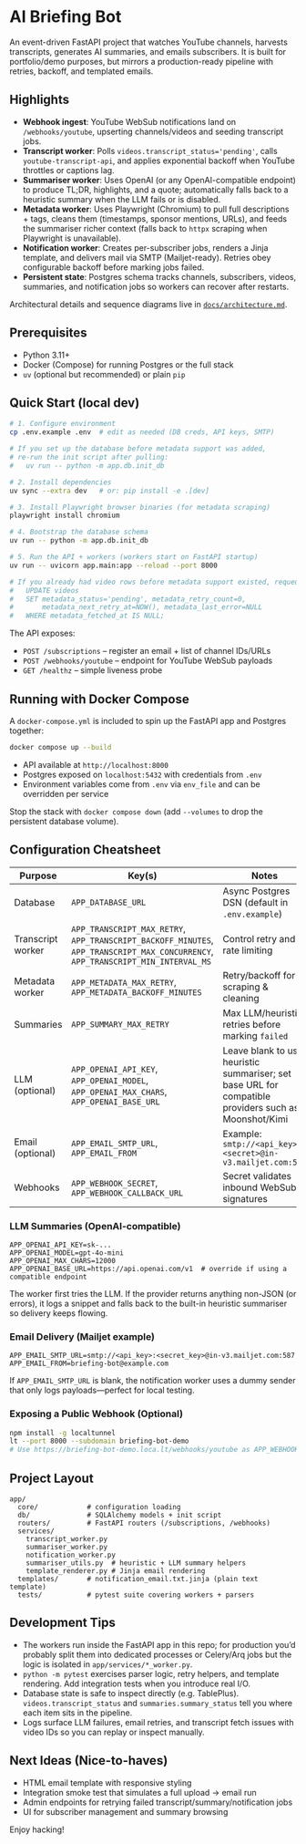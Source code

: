 # AI Briefing Bot

An event-driven FastAPI project that watches YouTube channels, harvests transcripts, generates AI summaries, and emails subscribers. It is built for portfolio/demo purposes, but mirrors a production-ready pipeline with retries, backoff, and templated emails.

## Highlights

- **Webhook ingest**: YouTube WebSub notifications land on `/webhooks/youtube`, upserting channels/videos and seeding transcript jobs.
- **Transcript worker**: Polls `videos.transcript_status='pending'`, calls `youtube-transcript-api`, and applies exponential backoff when YouTube throttles or captions lag.
- **Summariser worker**: Uses OpenAI (or any OpenAI-compatible endpoint) to produce TL;DR, highlights, and a quote; automatically falls back to a heuristic summary when the LLM fails or is disabled.
- **Metadata worker**: Uses Playwright (Chromium) to pull full descriptions + tags, cleans them (timestamps, sponsor mentions, URLs), and feeds the summariser richer context (falls back to `httpx` scraping when Playwright is unavailable).
- **Notification worker**: Creates per-subscriber jobs, renders a Jinja template, and delivers mail via SMTP (Mailjet-ready). Retries obey configurable backoff before marking jobs failed.
- **Persistent state**: Postgres schema tracks channels, subscribers, videos, summaries, and notification jobs so workers can recover after restarts.

Architectural details and sequence diagrams live in [`docs/architecture.md`](docs/architecture.md).

## Prerequisites

- Python 3.11+
- Docker (Compose) for running Postgres or the full stack
- `uv` (optional but recommended) or plain `pip`

## Quick Start (local dev)

```bash
# 1. Configure environment
cp .env.example .env  # edit as needed (DB creds, API keys, SMTP)

# If you set up the database before metadata support was added,
# re-run the init script after pulling:
#   uv run -- python -m app.db.init_db

# 2. Install dependencies
uv sync --extra dev   # or: pip install -e .[dev]

# 3. Install Playwright browser binaries (for metadata scraping)
playwright install chromium

# 4. Bootstrap the database schema
uv run -- python -m app.db.init_db

# 5. Run the API + workers (workers start on FastAPI startup)
uv run -- uvicorn app.main:app --reload --port 8000

# If you already had video rows before metadata support existed, requeue them once:
#   UPDATE videos
#   SET metadata_status='pending', metadata_retry_count=0,
#       metadata_next_retry_at=NOW(), metadata_last_error=NULL
#   WHERE metadata_fetched_at IS NULL;
```

The API exposes:
- `POST /subscriptions` – register an email + list of channel IDs/URLs
- `POST /webhooks/youtube` – endpoint for YouTube WebSub payloads
- `GET /healthz` – simple liveness probe

## Running with Docker Compose

A `docker-compose.yml` is included to spin up the FastAPI app and Postgres together:

```bash
docker compose up --build
```

- API available at `http://localhost:8000`
- Postgres exposed on `localhost:5432` with credentials from `.env`
- Environment variables come from `.env` via `env_file` and can be overridden per service

Stop the stack with `docker compose down` (add `--volumes` to drop the persistent database volume).

## Configuration Cheatsheet

| Purpose | Key(s) | Notes |
|---------|--------|-------|
| Database | `APP_DATABASE_URL` | Async Postgres DSN (default in `.env.example`) |
| Transcript worker | `APP_TRANSCRIPT_MAX_RETRY`, `APP_TRANSCRIPT_BACKOFF_MINUTES`, `APP_TRANSCRIPT_MAX_CONCURRENCY`, `APP_TRANSCRIPT_MIN_INTERVAL_MS` | Control retry and rate limiting |
| Metadata worker | `APP_METADATA_MAX_RETRY`, `APP_METADATA_BACKOFF_MINUTES` | Retry/backoff for scraping & cleaning |
| Summaries | `APP_SUMMARY_MAX_RETRY` | Max LLM/heuristic retries before marking `failed` |
| LLM (optional) | `APP_OPENAI_API_KEY`, `APP_OPENAI_MODEL`, `APP_OPENAI_MAX_CHARS`, `APP_OPENAI_BASE_URL` | Leave blank to use heuristic summariser; set base URL for compatible providers such as Moonshot/Kimi |
| Email (optional) | `APP_EMAIL_SMTP_URL`, `APP_EMAIL_FROM` | Example: `smtp://<api_key>:<secret>@in-v3.mailjet.com:587` |
| Webhooks | `APP_WEBHOOK_SECRET`, `APP_WEBHOOK_CALLBACK_URL` | Secret validates inbound WebSub signatures |

### LLM Summaries (OpenAI-compatible)

```
APP_OPENAI_API_KEY=sk-...
APP_OPENAI_MODEL=gpt-4o-mini
APP_OPENAI_MAX_CHARS=12000
APP_OPENAI_BASE_URL=https://api.openai.com/v1  # override if using a compatible endpoint
```

The worker first tries the LLM. If the provider returns anything non-JSON (or errors), it logs a snippet and falls back to the built-in heuristic summariser so delivery keeps flowing.

### Email Delivery (Mailjet example)

```
APP_EMAIL_SMTP_URL=smtp://<api_key>:<secret_key>@in-v3.mailjet.com:587
APP_EMAIL_FROM=briefing-bot@example.com
```

If `APP_EMAIL_SMTP_URL` is blank, the notification worker uses a dummy sender that only logs payloads—perfect for local testing.

### Exposing a Public Webhook (Optional)

```bash
npm install -g localtunnel
lt --port 8000 --subdomain briefing-bot-demo
# Use https://briefing-bot-demo.loca.lt/webhooks/youtube as APP_WEBHOOK_CALLBACK_URL
```

## Project Layout

```
app/
  core/            # configuration loading
  db/              # SQLAlchemy models + init script
  routers/         # FastAPI routers (/subscriptions, /webhooks)
  services/
    transcript_worker.py
    summariser_worker.py
    notification_worker.py
    summariser_utils.py  # heuristic + LLM summary helpers
    template_renderer.py # Jinja email rendering
  templates/       # notification_email.txt.jinja (plain text template)
  tests/           # pytest suite covering workers + parsers
```

## Development Tips

- The workers run inside the FastAPI app in this repo; for production you’d probably split them into dedicated processes or Celery/Arq jobs but the logic is isolated in `app/services/*_worker.py`.
- `python -m pytest` exercises parser logic, retry helpers, and template rendering. Add integration tests when you introduce real I/O.
- Database state is safe to inspect directly (e.g. TablePlus). `videos.transcript_status` and `summaries.summary_status` tell you where each item sits in the pipeline.
- Logs surface LLM failures, email retries, and transcript fetch issues with video IDs so you can replay or inspect manually.

## Next Ideas (Nice-to-haves)

- HTML email template with responsive styling
- Integration smoke test that simulates a full upload → email run
- Admin endpoints for retrying failed transcript/summary/notification jobs
- UI for subscriber management and summary browsing

Enjoy hacking!
